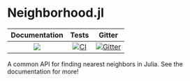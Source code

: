 # Neighborhood.jl

| **Documentation**   |  **Tests**     |  Gitter |
|:--------:|:-------------------:|:-----:|
|[![](https://img.shields.io/badge/docs-latest-blue.svg)](https://JuliaNeighbors.github.io/Neighborhood.jl/dev) | [![CI](https://github.com/julianeighbors/Neighborhood.jl/workflows/CI/badge.svg)](https://github.com/JuliaNeighbors/Neighborhood.jl/actions) | [![Gitter](https://img.shields.io/gitter/room/nwjs/nw.js.svg)](https://gitter.im/JuliaDynamics/Lobby)


A common API for finding nearest neighbors in Julia.
See the documentation for more!
